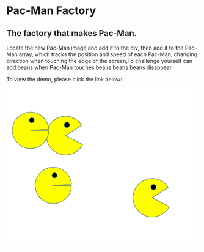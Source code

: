 # Pac-Man Factory
## The factory that makes Pac-Man.
Locate the new Pac-Man image and add it to the div, then add it to the Pac-Man array, which tracks the position and speed of each Pac-Man, changing direction when touching the edge of the screen,To challenge yourself can add beans when Pac-Man touches beans beans beans disappear 

To view the demo, please click the link below:

<img src="./images/Pac-Man.png" wihth='150'/>
